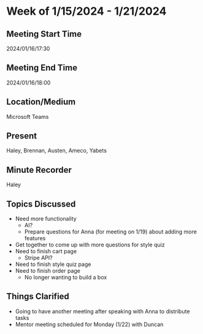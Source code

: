 # Week of 1/15/2024 - 1/21/2024

## Meeting Start Time
2024/01/16/17:30

## Meeting End Time
2024/01/16/18:00

## Location/Medium
Microsoft Teams

## Present
Haley, Brennan, Austen, Ameco, Yabets

## Minute Recorder
Haley

## Topics Discussed
* Need more functionality
  * AI?
  * Prepare questions for Anna (for meeting on 1/19) about adding more features
* Get together to come up with more questions for style quiz
* Need to finish cart page
  * Stripe API?
* Need to finish style quiz page
* Need to finish order page
  * No longer wanting to build a box

## Things Clarified
* Going to have another meeting after speaking with Anna to distribute tasks
* Mentor meeting scheduled for Monday (1/22) with Duncan